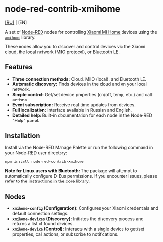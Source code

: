 # node-red-contrib-xmihome

[[RU]](./docs/ru/README.md) | [EN]

A set of [Node-RED](https://nodered.org/) nodes for controlling
[Xiaomi Mi Home](https://home.mi.com/) devices using the
[`xmihome`](https://www.npmjs.com/package/xmihome) library.

These nodes allow you to discover and control devices via the
Xiaomi cloud, the local network (MiIO protocol), or Bluetooth LE.

## Features

* **Three connection methods:** Cloud, MiIO (local), and Bluetooth LE.
* **Automatic discovery:** Finds devices in the cloud and on your local network.
* **Simple control:** Get/set device properties (on/off, temp, etc.) and call actions.
* **Event subscription:** Receive real-time updates from devices.
* **Full localization:** Interface available in Russian and English.
* **Detailed help:** Built-in documentation for each node in the Node-RED "Help" panel.

## Installation

Install via the Node-RED Manage Palette or run the following command in your Node-RED user directory:

```bash
npm install node-red-contrib-xmihome
```

**Note for Linux users with Bluetooth:**
The package will attempt to automatically configure D-Bus permissions.
If you encounter issues, please refer to the [instructions in the core library](https://github.com/alex2844/node-xmihome/tree/main/packages/node#installation).

## Nodes

* **`xmihome-config` (Configuration):**
Configures your Xiaomi credentials and default connection settings.
* **`xmihome-devices` (Discovery):**
Initiates the discovery process and returns a list of found devices.
* **`xmihome-device` (Control):**
Interacts with a single device to get/set properties, call actions, or subscribe to notifications.
